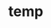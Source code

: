# temp















































































































































































